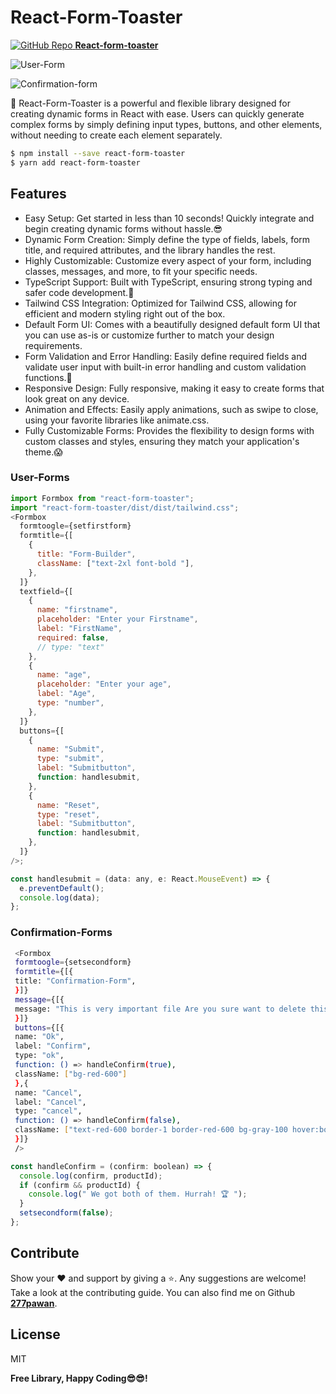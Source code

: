 # React-Form-Toaster

[![GitHub Repo](https://github.githubassets.com/favicons/favicon.png) **React-form-toaster**](https://github.com/277pawan/form-builder)

![User-Form](https://cure-ten.vercel.app/static/media/firstform.b6075305bf63a34699f8.gif)

![Confirmation-form](https://cure-ten.vercel.app/static/media/confirm.4b962f1dee5f2bc649cd.png)

🎊 React-Form-Toaster is a powerful and flexible library designed for creating dynamic forms in React with ease. Users can quickly generate complex forms by simply defining input types, buttons, and other elements, without needing to create each element separately.

```sh
$ npm install --save react-form-toaster
$ yarn add react-form-toaster
```

## Features

- Easy Setup: Get started in less than 10 seconds! Quickly integrate and begin creating dynamic forms without hassle.😎
- Dynamic Form Creation: Simply define the type of fields, labels, form title, and required attributes, and the library handles the rest.
- Highly Customizable: Customize every aspect of your form, including classes, messages, and more, to fit your specific needs.
- TypeScript Support: Built with TypeScript, ensuring strong typing and safer code development.🤯
- Tailwind CSS Integration: Optimized for Tailwind CSS, allowing for efficient and modern styling right out of the box.
- Default Form UI: Comes with a beautifully designed default form UI that you can use as-is or customize further to match your design requirements.
- Form Validation and Error Handling: Easily define required fields and validate user input with built-in error handling and custom validation functions.🍃
- Responsive Design: Fully responsive, making it easy to create forms that look great on any device.
- Animation and Effects: Easily apply animations, such as swipe to close, using your favorite libraries like animate.css.
- Fully Customizable Forms: Provides the flexibility to design forms with custom classes and styles, ensuring they match your application's theme.😱

### User-Forms

```javascript
import Formbox from "react-form-toaster";
import "react-form-toaster/dist/dist/tailwind.css";
<Formbox
  formtoogle={setfirstform}
  formtitle={[
    {
      title: "Form-Builder",
      className: ["text-2xl font-bold "],
    },
  ]}
  textfield={[
    {
      name: "firstname",
      placeholder: "Enter your Firstname",
      label: "FirstName",
      required: false,
      // type: "text"
    },
    {
      name: "age",
      placeholder: "Enter your age",
      label: "Age",
      type: "number",
    },
  ]}
  buttons={[
    {
      name: "Submit",
      type: "submit",
      label: "Submitbutton",
      function: handlesubmit,
    },
    {
      name: "Reset",
      type: "reset",
      label: "Submitbutton",
      function: handlesubmit,
    },
  ]}
/>;
```

```javascript
const handlesubmit = (data: any, e: React.MouseEvent) => {
  e.preventDefault();
  console.log(data);
};
```

### Confirmation-Forms

```sh
 <Formbox
 formtoogle={setsecondform}
 formtitle={[{
 title: "Confirmation-Form",
 }]}
 message={[{
 message: "This is very important file Are you sure want to delete this file? Please reconfirm it!"
 }]}
 buttons={[{
 name: "Ok",
 label: "Confirm",
 type: "ok",
 function: () => handleConfirm(true),
 className: ["bg-red-600"]
 },{
 name: "Cancel",
 label: "Cancel",
 type: "cancel",
 function: () => handleConfirm(false),
 className: ["text-red-600 border-1 border-red-600 bg-gray-100 hover:border-red-600 "]
 }]}
 />
```

```javascript
const handleConfirm = (confirm: boolean) => {
  console.log(confirm, productId);
  if (confirm && productId) {
    console.log(" We got both of them. Hurrah! 🏆 ");
  }
  setsecondform(false);
};
```

## Contribute

Show your ❤️ and support by giving a ⭐. Any suggestions are welcome! Take a look at the contributing guide.
You can also find me on Github [**277pawan**](https://github.com/277pawan).

## License

MIT

**Free Library, Happy Coding😎😎!**
